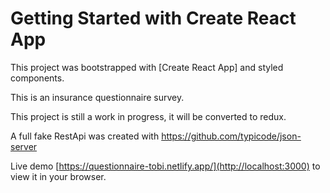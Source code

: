 # Getting Started with Create React App

This project was bootstrapped with [Create React App] and styled components.

This is an insurance questionnaire survey.

This project is still a work in progress, it will be converted to redux.

A full fake RestApi was created with https://github.com/typicode/json-server

Live demo [https://questionnaire-tobi.netlify.app/](http://localhost:3000) to view it in your browser.
